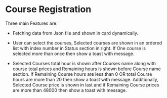 # Course Registration

Three main Features are:

- Fetching data from Json file and shown in card dynamically.

- User can select the courses, Selected courses are shown in an ordered list with index number in Status section in right. If One course is selected more than once then show a toast with message.
- Selected Courses total hour is shown after Courses name along with course total prices and Remaining hours is shown before Course name section. If Remaining Course hours are less than 0 OR total Course hours are more than 20 then show a toast with message. Additionally, Selected Course price is shown in last and if Remaining Course prices are more than 48000 then show a toast with message.
